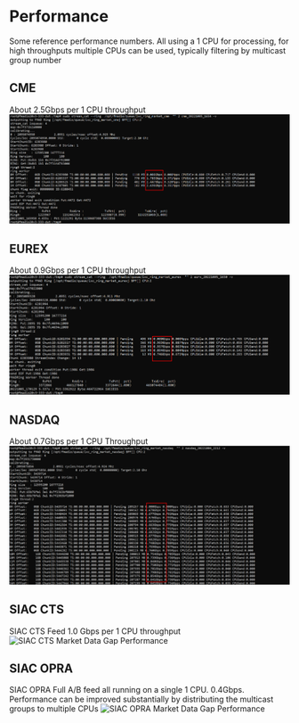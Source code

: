 # Performance

Some reference performance numbers. All using a 1 CPU for processing, for high throughputs multiple CPUs can be used, typically filtering by multicast group number

## CME
About 2.5Gbps per 1 CPU throughput 
![CME Market Data Gap Performance](/images/mdgap_performance_cme.png)

## EUREX
About 0.9Gbps per 1 CPU throughput
![Eurex Market Data Gap Performance](/images/mdgap_performance_eurex.png)

## NASDAQ
About 0.7Gbps per 1 CPU Throughput
![NASDAQ Market Data Gap Performance](/images/mdgap_performance_nasdaq.png)

## SIAC CTS
SIAC CTS Feed 1.0 Gbps per 1 CPU throughput
![SIAC CTS Market Data Gap Performance](/images/mdgap_performance_cts.png)

## SIAC OPRA

SIAC OPRA Full A/B feed all running on a single 1 CPU. 0.4Gbps. Performance can be improved substantially by distributing the multicast groups to multiple CPUs
![SIAC OPRA Market Data Gap Performance](/images/mdgap_performance_opra.png)
